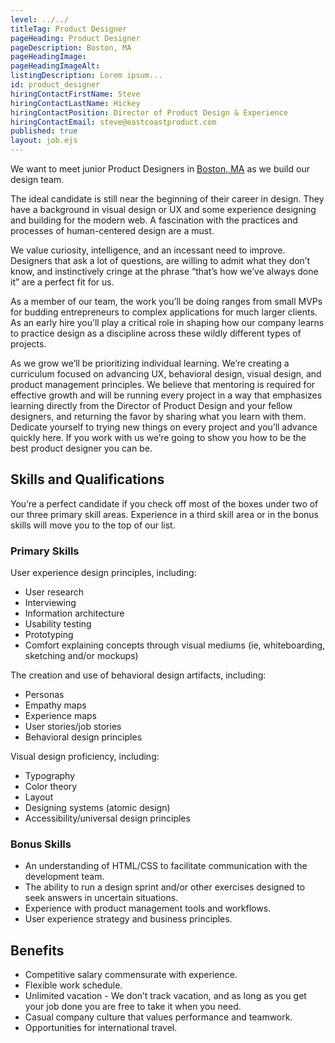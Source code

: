 ```yaml
---
level: ../../
titleTag: Product Designer
pageHeading: Product Designer
pageDescription: Boston, MA
pageHeadingImage:
pageHeadingImageAlt:
listingDescription: Lorem ipsum...
id: product_designer
hiringContactFirstName: Steve
hiringContactLastName: Hickey
hiringContactPosition: Director of Product Design & Experience
hiringContactEmail: steve@eastcoastproduct.com
published: true
layout: job.ejs
---
```


We want to meet junior Product Designers in <a href="https://www.google.com/maps/place/51+Melcher+St,+Boston,+MA+02210/@42.3492404,-71.0522346,17z/data=!3m1!4b1!4m5!3m4!1s0x89e37a7fd91a79e3:0xcd8cefbf58725cf!8m2!3d42.3492404!4d-71.0500459" target="_blank">Boston, MA</a> as we build our design team.

The ideal candidate is still near the beginning of their career in design. They have a background in visual design or UX and some experience designing and building for the modern web. A fascination with the practices and processes of human-centered design are a must.

We value curiosity, intelligence, and an incessant need to improve. Designers that ask a lot of questions, are willing to admit what they don’t know, and instinctively cringe at the phrase “that’s how we’ve always done it” are a perfect fit for us.

As a member of our team, the work you’ll be doing ranges from small MVPs for budding entrepreneurs to complex applications for much larger clients. As an early hire you’ll play a critical role in shaping how our company learns to practice design as a discipline across these wildly different types of projects.

As we grow we’ll be prioritizing individual learning. We’re creating a curriculum focused on advancing UX, behavioral design, visual design, and product management principles. We believe that mentoring is required for effective growth and will be running every project in a way that emphasizes learning directly from the Director of Product Design and your fellow designers, and returning the favor by sharing what you learn with them. Dedicate yourself to trying new things on every project and you’ll advance quickly here. If you work with us we’re going to show you how to be the best product designer you can be.

## Skills and Qualifications

You’re a perfect candidate if you check off most of the boxes under two of our three primary skill areas. Experience in a third skill area or in the bonus skills will move you to the top of our list.

### Primary Skills

User experience design principles, including:

* User research
* Interviewing
* Information architecture
* Usability testing
* Prototyping
* Comfort explaining concepts through visual mediums (ie, whiteboarding, sketching and/or mockups)

The creation and use of behavioral design artifacts, including:

* Personas
* Empathy maps
* Experience maps
* User stories/job stories
* Behavioral design principles

Visual design proficiency, including:

* Typography
* Color theory
* Layout
* Designing systems (atomic design)
* Accessibility/universal design principles

### Bonus Skills

* An understanding of HTML/CSS to facilitate communication with the development team.
* The ability to run a design sprint and/or other exercises designed to seek answers in uncertain situations.
* Experience with product management tools and workflows.
* User experience strategy and business principles.

## Benefits

* Competitive salary commensurate with experience.</li>
* Flexible work schedule.</li>
* Unlimited vacation - We don’t track vacation, and as long as you get your job done you are free to take it when you need.</li>
* Casual company culture that values performance and teamwork.</li>
* Opportunities for international travel.</li>